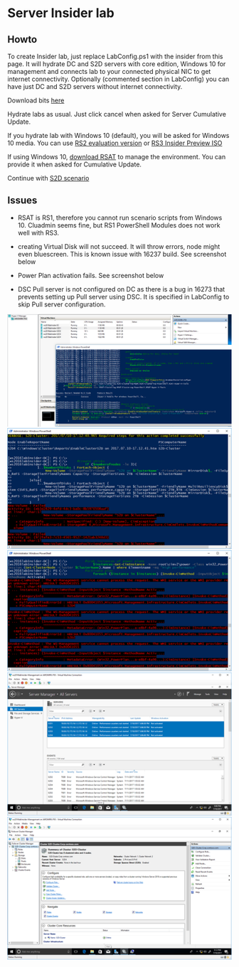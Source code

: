 # Server Insider lab

## Howto
To create Insider lab, just replace LabConfig.ps1 with the insider from this page. It will hydrate DC and S2D servers with core edition, Windows 10 for management and connects lab to your connected physical NIC to get internet connectivity. Optionally (commented section in LabConfig) you can have just DC and S2D servers without internet connectivity.

Download bits [here](https://www.microsoft.com/en-us/software-download/windowsinsiderpreviewserver)

Hydrate labs as usual. Just click cancel when asked for Server Cumulative Update. 

If you hydrate lab with Windows 10 (default), you will be asked for Windows 10 media. You can use [RS2 evaluation version](https://www.microsoft.com/en-us/evalcenter/evaluate-windows-10-enterprise) or [RS3 Insider Preview ISO](https://www.microsoft.com/en-us/software-download/windowsinsiderpreviewadvanced)

If using Windows 10, [download RSAT](https://download.microsoft.com/download/1/D/8/1D8B5022-5477-4B9A-8104-6A71FF9D98AB/WindowsTH-RSAT_WS2016-x64.msu) to manage the environment. You can provide it when asked for Cumulative Update.

Continue with [S2D scenario](https://github.com/Microsoft/ws2016lab/tree/master/Scenarios/S2D%20Hyperconverged)

## Issues

* RSAT is RS1, therefore you cannot run scenario scripts from Windows 10. Cluadmin seems fine, but RS1 PowerShell Modules does not work well with RS3.

* creating Virtual Disk will not succeed. It will throw errors, node might even bluescreen. This is known issue with 16237 build. See screenshot below

* Power Plan activation fails. See screenshot below

* DSC Pull server is not configured on DC as there is a bug in 16273 that prevents setting up Pull server using DSC. It is specified in LabConfig to skip Pull server configuration.

![Script setting S2D cluster from Host using PowerShell Direct (simple LabConfig)](/Insider/Screenshots/2017-07-11-01-19-42.png)
![Errors creating Volume](/Insider/Screenshots/2017-07-11-02-14-04.png)
![Errors during Power Plan setting](/Insider/Screenshots/2017-07-11-02-19-34.png)
![Server Manager in Windows 10 management machine (default LabConfig)](/Insider/Screenshots/2017-07-11-02-07-23.png)
![Cluadmin in Windows 10 management machine (default LabConfig)](/Insider/Screenshots/2017-07-11-02-12-39.png)